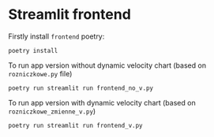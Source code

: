 # Streamlit frontend

Firstly install `frontend` poetry:
```
poetry install
```

To run app version without dynamic velocity chart (based on `rozniczkowe.py` file)
```
poetry run streamlit run frontend_no_v.py
```

To run app version with dynamic velocity chart (based on `rozniczkowe_zmienne_v.py`)
```
poetry run streamlit run frontend_v.py
```
